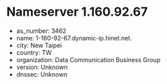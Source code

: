 # Nameserver 1.160.92.67

* as_number: 3462
* name: 1-160-92-67.dynamic-ip.hinet.net.
* city: New Taipei
* country: TW
* organization: Data Communication Business Group
* version: Unknown
* dnssec: Unknown
